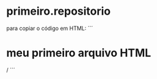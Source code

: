 # primeiro.repositorio

para copiar o código em HTML:
´´´
<html>
  <h1>meu primeiro arquivo HTML</h1>
  /<html>
  ´´´
